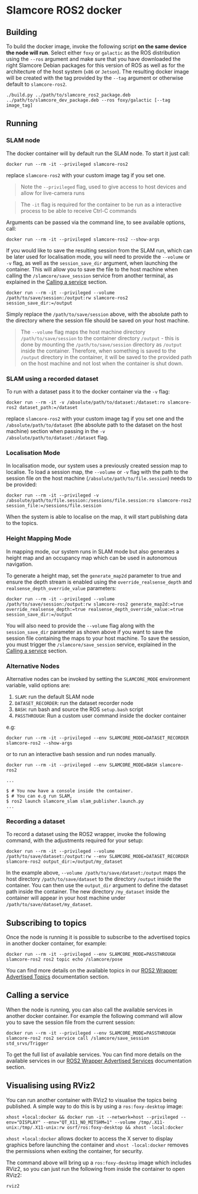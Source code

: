 # Slamcore ROS2 docker

## Building

To build the docker image, invoke the following script **on the same device the
node will run**. Select either `foxy` or `galactic` as the ROS distribution using
the `--ros` argument and make sure that you have downloaded the right Slamcore
Debian packages for this version of ROS as well as for the architecture of the
host system (`x86` or `Jetson`). The resulting docker image will be created with
the tag provided by the `--tag` argument or otherwise default to
`slamcore-ros2`.

```shell
./build.py ../path/to/slamcore_ros2_package.deb ../path/to/slamcore_dev_package.deb --ros foxy/galactic [--tag image_tag]
```

## Running

### SLAM node

The docker container will by default run the SLAM node.
To start it just call:

```shell
docker run --rm -it --privileged slamcore-ros2
```
replace `slamcore-ros2` with your custom image tag if you set one.

> Note the `--privileged` flag, used to give access to host devices and allow for live-camera
  runs

> The `-it` flag is required for the container to be run as a interactive process to be able to receive
  Ctrl-C commands

Arguments can be passed via the command line, to see available options, call:

```shell
docker run --rm -it --privileged slamcore-ros2 --show-args
```

If you would like to save the resulting session from the SLAM run, which can be later used for localisation mode, you will need to provide the `--volume` or `-v` flag, as well as the `session_save_dir` argument, when launching the container. This will allow you to save the file to the host machine when calling the `/slamcore/save_session` service from another terminal, as explained in the [Calling a service](#calling-a-service) section.

```shell
docker run --rm -it --privileged --volume /path/to/save/session:/output:rw slamcore-ros2 session_save_dir:=/output
```
Simply replace the `/path/to/save/session` above, with the absolute path to the directory where the session file should be saved on your host machine.

> The `--volume` flag maps the host machine directory `/path/to/save/session` to the container directory `/output` - this is done by mounting the `/path/to/save/session` directory as `/output` inside the container. Therefore, when something is saved to the `/output` directory in the container, it will be saved to the provided path on the host machine and not lost when the container is shut down.

### SLAM using a recorded dataset

To run with a dataset pass it to the docker container via the `-v` flag:

```shell
docker run --rm -it -v /absolute/path/to/dataset:/dataset:ro slamcore-ros2 dataset_path:=/dataset
```
replace `slamcore-ros2` with your custom image tag if you set one and the `/absolute/path/to/dataset` (the absolute path to the dataset on the host machine) section when passing in the `-v /absolute/path/to/dataset:/dataset` flag.

### Localisation Mode

In localisation mode, our system uses a previously created session map to localise. To load a session map, the `--volume` or `-v` flag with the path to the session file on the host machine (`/absolute/path/to/file.session`) needs to be provided:

```shell
docker run --rm -it --privileged -v /absolute/path/to/file.session:/sessions/file.session:ro slamcore-ros2 session_file:=/sessions/file.session
```
When the system is able to localise on the map, it will start publishing data to the topics.

### Height Mapping Mode

In mapping mode, our system runs in SLAM mode but also generates a height map and an occupancy map which can be used in autonomous navigation.

To generate a height map, set the `generate_map2d` parameter to true and ensure the depth stream is enabled using the `override_realsense_depth` and `realsense_depth_override_value` parameters:

```shell
docker run --rm -it --privileged --volume /path/to/save/session:/output:rw slamcore-ros2 generate_map2d:=true override_realsense_depth:=true realsense_depth_override_value:=true session_save_dir:=/output
```
You will also need to provide the `--volume` flag along with the `session_save_dir` parameter as shown above if you want to save the session file containing the maps to your host machine. To save the session, you must trigger the `/slamcore/save_session` service, explained in the [Calling a service](#calling-a-service) section.

### Alternative Nodes

Alternative nodes can be invoked by setting the `SLAMCORE_MODE` environment
variable, valid options are:

1. `SLAM`: run the default SLAM node
2. `DATASET_RECORDER`: run the dataset recorder node
3. `BASH`: run bash and source the ROS `setup.bash` script
4. `PASSTHROUGH`: Run a custom user command inside the docker container

e.g:

```shell
docker run --rm -it --privileged --env SLAMCORE_MODE=DATASET_RECORDER slamcore-ros2 --show-args
```

or to run an interactive bash session and run nodes manually.

```shell
docker run --rm -it --privileged --env SLAMCORE_MODE=BASH slamcore-ros2

...

$ # You now have a console inside the container.
$ # You can e.g run SLAM,
$ ros2 launch slamcore_slam slam_publisher.launch.py
...

```

### Recording a dataset

To record a dataset using the ROS2 wrapper, invoke the following command, with the adjustments required for your setup:

```shell
docker run --rm -it --privileged --volume /path/to/save/dataset:/output:rw --env SLAMCORE_MODE=DATASET_RECORDER slamcore-ros2 output_dir:=/output/my_dataset
```
In the example above, `--volume /path/to/save/dataset:/output` maps the host directory `/path/to/save/dataset` to the directory `/output` inside the container. You can then use the `output_dir` argument to define the dataset path inside the container. The new directory `/my_dataset` inside the container will appear in your host machine under `/path/to/save/dataset/my_dataset`.

## Subscribing to topics

Once the node is running it is possible to subscribe to the advertised topics in another docker container, for example:

```shell
docker run --rm -it --privileged --env SLAMCORE_MODE=PASSTHROUGH slamcore-ros2 ros2 topic echo /slamcore/pose
```

You can find more details on the available topics in our [ROS2 Wrapper Advertised Topics](https://docs.slamcore.com/ros2-wrapper.html#advertised-topics) documentation section.

## Calling a service

When the node is running, you can also call the available services in another
docker container. For example the following command will allow you to save the
session file from the current session:

```shell
docker run --rm -it --privileged --env SLAMCORE_MODE=PASSTHROUGH slamcore-ros2 ros2 service call /slamcore/save_session std_srvs/Trigger
```

To get the full list of available services. You can find more details on the available services in our [ROS2 Wrapper Advertised Services](https://docs.slamcore.com/ros2-wrapper.html#advertised-services) documentation section.

## Visualising using RViz2

You can run another container with RViz2 to visualise the
topics being published. A simple way to do this is by using a `ros:foxy-desktop` image:

```shell
xhost +local:docker && docker run -it --network=host --privileged --env="DISPLAY" --env="QT_X11_NO_MITSHM=1" --volume /tmp/.X11-unix:/tmp/.X11-unix:rw osrf/ros:foxy-desktop && xhost -local:docker
```

`xhost +local:docker` allows docker to access the X server to display graphics
before launching the container and `xhost -local:docker` removes the
permissions when exiting the container, for security.

The command above will bring up a `ros:foxy-desktop` image which includes RViz2,
so you can just run the following from inside the container to open RViz2:

```shell
rviz2
```
